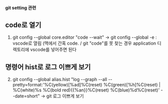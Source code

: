 #### git setting 관련

## code로 열기
1. git config --global core.editor "code --wait"
   -> git config --global -e : vscode로 열림
   (맥에서 간혹 code. / git "code"를 못 찾는 경우 application 디렉토리에 vscode를 넣어주면 된다

## 명령어 hist로 로그 이쁘게 보기
2. git config --global alias.hist "log --graph --all --pretty=format:'%C(yellow)[%ad]%C(reset) %C(green)[%h]%C(reset) | %C(white)%s %C(bold red){{%an}}%C(reset) %C(blue)%d%C(reset)' --date=short"
    -> git 로그 이쁘게 보기
